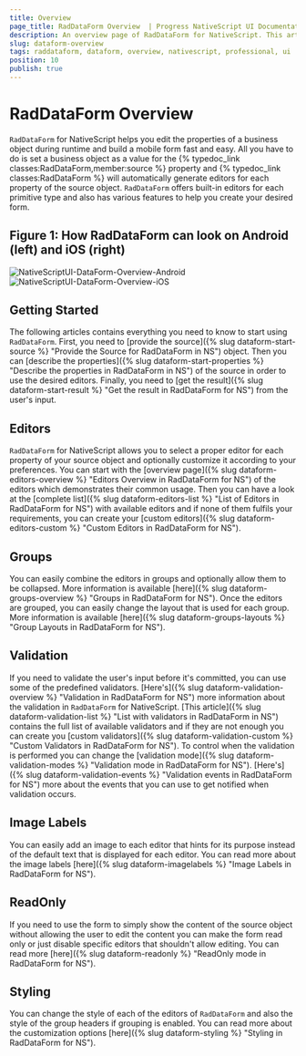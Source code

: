 ```yaml
---
title: Overview
page_title: RadDataForm Overview  | Progress NativeScript UI Documentation
description: An overview page of RadDataForm for NativeScript. This article explains the most important things you need to know before using RadDataForm.
slug: dataform-overview
tags: raddataform, dataform, overview, nativescript, professional, ui
position: 10
publish: true
---
```


# RadDataForm Overview

`RadDataForm` for NativeScript helps you edit the properties of a business object during runtime and build a mobile form fast and easy. All you have to do is set a business object as a value for the {% typedoc_link classes:RadDataForm,member:source %} property and {% typedoc_link classes:RadDataForm %} will automatically generate editors for each property of the source object. `RadDataForm` offers built-in editors for each primitive type and also has various features to help you create your desired form.

## Figure 1: How RadDataForm can look on Android (left) and iOS (right)

![NativeScriptUI-DataForm-Overview-Android](../../img/ns_ui/dataform-overview-android.png "Overview of DataForm in Android") ![NativeScriptUI-DataForm-Overview-iOS](../../img/ns_ui/dataform-overview-ios.png "Overview of DataForm in iOS")

## Getting Started

The following articles contains everything you need to know to start using `RadDataForm`. First, you need to [provide the source]({% slug dataform-start-source %} "Provide the Source for RadDataForm in NS") object. Then you can [describe the properties]({% slug dataform-start-properties %} "Describe the properties in RadDataForm in NS") of the source in order to use the desired editors. Finally, you need to [get the result]({% slug dataform-start-result %} "Get the result in RadDataForm for NS") from the user's input.

## Editors

`RadDataForm` for NativeScript allows you to select a proper editor for each property of your source object and optionally customize it according to your preferences. You can start with the [overview page]({% slug dataform-editors-overview %} "Editors Overview in RadDataForm for NS") of the editors which demonstrates their common usage. Then you can have a look at the [complete list]({% slug dataform-editors-list %} "List of Editors in RadDataForm for NS") with available editors and if none of them fulfils your requirements, you can create your [custom editors]({% slug dataform-editors-custom %} "Custom Editors in RadDataForm for NS").

## Groups

You can easily combine the editors in groups and optionally allow them to be collapsed. More information is available [here]({% slug dataform-groups-overview %} "Groups in RadDataForm for NS"). Once the editors are grouped, you can easily change the layout that is used for each group. More information is available [here]({% slug dataform-groups-layouts %} "Group Layouts in RadDataForm for NS").

## Validation

If you need to validate the user's input before it's committed, you can use some of the predefined validators. [Here's]({% slug dataform-validation-overview %} "Validation in RadDataForm for NS") more information about the validation in `RadDataForm` for NativeScript. [This article]({% slug dataform-validation-list %} "List with validators in RadDataForm in NS") contains the full list of available validators and if they are not enough you can create you [custom validators]({% slug dataform-validation-custom %} "Custom Validators in RadDataForm for NS"). To control when the validation is performed you can change the [validation mode]({% slug dataform-validation-modes %} "Validation mode in RadDataForm for NS"). [Here's]({% slug dataform-validation-events %} "Validation events in RadDataForm for NS") more about the events that you can use to get notified when validation occurs.

## Image Labels

You can easily add an image to each editor that hints for its purpose instead of the default text that is displayed for each editor. You can read more about the image labels [here]({% slug dataform-imagelabels %} "Image Labels in RadDataForm for NS").

## ReadOnly

If you need to use the form to simply show the content of the source object without allowing the user to edit the content you can make the form read only or just disable specific editors that shouldn't allow editing. You can read more [here]({% slug dataform-readonly %} "ReadOnly mode in RadDataForm for NS").

## Styling

You can change the style of each of the editors of `RadDataForm` and also the style of the group headers if grouping is enabled. You can read more about the customization options [here]({% slug dataform-styling %} "Styling in RadDataForm for NS").
